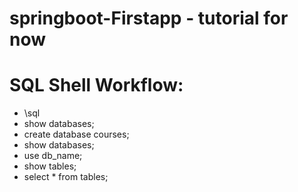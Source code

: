 # springboot-Firstapp - tutorial for now

# SQL Shell Workflow:
- \sql
- show databases;
- create database courses;
- show databases;
- use db_name;
- show tables;
- select * from tables;
